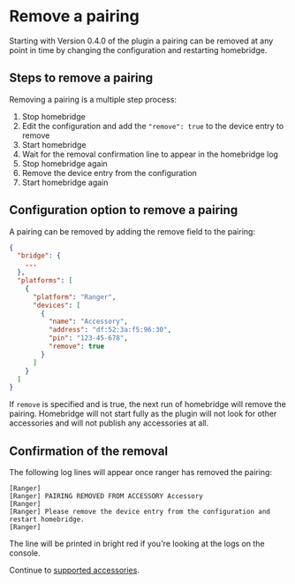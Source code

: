 # Remove a pairing

Starting with Version 0.4.0 of the plugin a pairing can be removed at any point
in time by changing the configuration and restarting homebridge.

## Steps to remove a pairing

Removing a pairing is a multiple step process:

1. Stop homebridge
1. Edit the configuration and add the ```"remove": true``` to the device entry to remove
1. Start homebridge
1. Wait for the removal confirmation line to appear in the homebridge log
1. Stop homebridge again
1. Remove the device entry from the configuration
1. Start homebridge again

## Configuration option to remove a pairing

A pairing can be removed by adding the remove field to the pairing:

```json
{
  "bridge": {
    ...
  },
  "platforms": [
    {
      "platform": "Ranger",
      "devices": [
        {
          "name": "Accessory",
          "address": "df:52:3a:f5:96:30",
          "pin": "123-45-678",
          "remove": true
        }
      ]
    }
  ]
}
```

If ```remove``` is specified and is true, the next run of homebridge will remove
the pairing. Homebridge will not start fully as the plugin will not look for 
other accessories and will not publish any accessories at all.

## Confirmation of the removal

The following log lines will appear once ranger has removed the pairing:

```text
[Ranger]
[Ranger] PAIRING REMOVED FROM ACCESSORY Accessory
[Ranger]
[Ranger] Please remove the device entry from the configuration and restart homebridge.
[Ranger]
```

The line will be printed in bright red if you're looking at the logs on the console.

Continue to [supported accessories](accessories.md).
